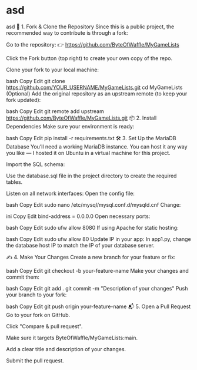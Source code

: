 # asd
asd
🔁 1. Fork & Clone the Repository
Since this is a public project, the recommended way to contribute is through a fork:

Go to the repository:
👉 https://github.com/ByteOfWaffle/MyGameLists

Click the Fork button (top right) to create your own copy of the repo.

Clone your fork to your local machine:

bash
Copy
Edit
git clone https://github.com/YOUR_USERNAME/MyGameLists.git
cd MyGameLists
(Optional) Add the original repository as an upstream remote (to keep your fork updated):

bash
Copy
Edit
git remote add upstream https://github.com/ByteOfWaffle/MyGameLists.git
📦 2. Install Dependencies
Make sure your environment is ready:

bash
Copy
Edit
pip install -r requirements.txt
🛠 3. Set Up the MariaDB Database
You’ll need a working MariaDB instance. You can host it any way you like — I hosted it on Ubuntu in a virtual machine for this project.

Import the SQL schema:

Use the database.sql file in the project directory to create the required tables.

Listen on all network interfaces:
Open the config file:

bash
Copy
Edit
sudo nano /etc/mysql/mysql.conf.d/mysqld.cnf
Change:

ini
Copy
Edit
bind-address = 0.0.0.0
Open necessary ports:

bash
Copy
Edit
sudo ufw allow 8080
If using Apache for static hosting:

bash
Copy
Edit
sudo ufw allow 80
Update IP in your app:
In app1.py, change the database host IP to match the IP of your database server.

✍️ 4. Make Your Changes
Create a new branch for your feature or fix:

bash
Copy
Edit
git checkout -b your-feature-name
Make your changes and commit them:

bash
Copy
Edit
git add .
git commit -m "Description of your changes"
Push your branch to your fork:

bash
Copy
Edit
git push origin your-feature-name
📬 5. Open a Pull Request
Go to your fork on GitHub.

Click "Compare & pull request".

Make sure it targets ByteOfWaffle/MyGameLists:main.

Add a clear title and description of your changes.

Submit the pull request.
